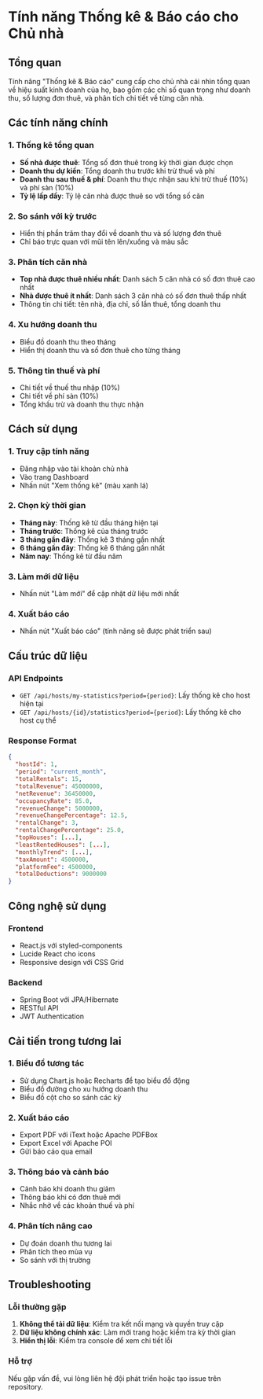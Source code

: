 # Tính năng Thống kê & Báo cáo cho Chủ nhà

## Tổng quan
Tính năng "Thống kê & Báo cáo" cung cấp cho chủ nhà cái nhìn tổng quan về hiệu suất kinh doanh của họ, bao gồm các chỉ số quan trọng như doanh thu, số lượng đơn thuê, và phân tích chi tiết về từng căn nhà.

## Các tính năng chính

### 1. Thống kê tổng quan
- **Số nhà được thuê**: Tổng số đơn thuê trong kỳ thời gian được chọn
- **Doanh thu dự kiến**: Tổng doanh thu trước khi trừ thuế và phí
- **Doanh thu sau thuế & phí**: Doanh thu thực nhận sau khi trừ thuế (10%) và phí sàn (10%)
- **Tỷ lệ lấp đầy**: Tỷ lệ căn nhà được thuê so với tổng số căn

### 2. So sánh với kỳ trước
- Hiển thị phần trăm thay đổi về doanh thu và số lượng đơn thuê
- Chỉ báo trực quan với mũi tên lên/xuống và màu sắc

### 3. Phân tích căn nhà
- **Top nhà được thuê nhiều nhất**: Danh sách 5 căn nhà có số đơn thuê cao nhất
- **Nhà được thuê ít nhất**: Danh sách 3 căn nhà có số đơn thuê thấp nhất
- Thông tin chi tiết: tên nhà, địa chỉ, số lần thuê, tổng doanh thu

### 4. Xu hướng doanh thu
- Biểu đồ doanh thu theo tháng
- Hiển thị doanh thu và số đơn thuê cho từng tháng

### 5. Thông tin thuế và phí
- Chi tiết về thuế thu nhập (10%)
- Chi tiết về phí sàn (10%)
- Tổng khấu trừ và doanh thu thực nhận

## Cách sử dụng

### 1. Truy cập tính năng
- Đăng nhập vào tài khoản chủ nhà
- Vào trang Dashboard
- Nhấn nút "Xem thống kê" (màu xanh lá)

### 2. Chọn kỳ thời gian
- **Tháng này**: Thống kê từ đầu tháng hiện tại
- **Tháng trước**: Thống kê của tháng trước
- **3 tháng gần đây**: Thống kê 3 tháng gần nhất
- **6 tháng gần đây**: Thống kê 6 tháng gần nhất
- **Năm nay**: Thống kê từ đầu năm

### 3. Làm mới dữ liệu
- Nhấn nút "Làm mới" để cập nhật dữ liệu mới nhất

### 4. Xuất báo cáo
- Nhấn nút "Xuất báo cáo" (tính năng sẽ được phát triển sau)

## Cấu trúc dữ liệu

### API Endpoints
- `GET /api/hosts/my-statistics?period={period}`: Lấy thống kê cho host hiện tại
- `GET /api/hosts/{id}/statistics?period={period}`: Lấy thống kê cho host cụ thể

### Response Format
```json
{
  "hostId": 1,
  "period": "current_month",
  "totalRentals": 15,
  "totalRevenue": 45000000,
  "netRevenue": 36450000,
  "occupancyRate": 85.0,
  "revenueChange": 5000000,
  "revenueChangePercentage": 12.5,
  "rentalChange": 3,
  "rentalChangePercentage": 25.0,
  "topHouses": [...],
  "leastRentedHouses": [...],
  "monthlyTrend": [...],
  "taxAmount": 4500000,
  "platformFee": 4500000,
  "totalDeductions": 9000000
}
```

## Công nghệ sử dụng

### Frontend
- React.js với styled-components
- Lucide React cho icons
- Responsive design với CSS Grid

### Backend
- Spring Boot với JPA/Hibernate
- RESTful API
- JWT Authentication

## Cải tiến trong tương lai

### 1. Biểu đồ tương tác
- Sử dụng Chart.js hoặc Recharts để tạo biểu đồ động
- Biểu đồ đường cho xu hướng doanh thu
- Biểu đồ cột cho so sánh các kỳ

### 2. Xuất báo cáo
- Export PDF với iText hoặc Apache PDFBox
- Export Excel với Apache POI
- Gửi báo cáo qua email

### 3. Thông báo và cảnh báo
- Cảnh báo khi doanh thu giảm
- Thông báo khi có đơn thuê mới
- Nhắc nhở về các khoản thuế và phí

### 4. Phân tích nâng cao
- Dự đoán doanh thu tương lai
- Phân tích theo mùa vụ
- So sánh với thị trường

## Troubleshooting

### Lỗi thường gặp
1. **Không thể tải dữ liệu**: Kiểm tra kết nối mạng và quyền truy cập
2. **Dữ liệu không chính xác**: Làm mới trang hoặc kiểm tra kỳ thời gian
3. **Hiển thị lỗi**: Kiểm tra console để xem chi tiết lỗi

### Hỗ trợ
Nếu gặp vấn đề, vui lòng liên hệ đội phát triển hoặc tạo issue trên repository.
